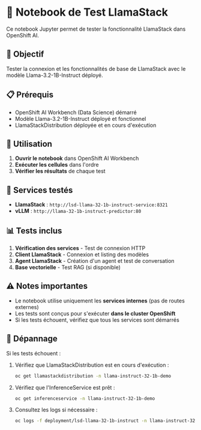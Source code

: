 # 📓 Notebook de Test LlamaStack

Ce notebook Jupyter permet de tester la fonctionnalité LlamaStack dans OpenShift AI.

## 🎯 Objectif

Tester la connexion et les fonctionnalités de base de LlamaStack avec le modèle Llama-3.2-1B-Instruct déployé.

## 📋 Prérequis

- OpenShift AI Workbench (Data Science) démarré
- Modèle Llama-3.2-1B-Instruct déployé et fonctionnel
- LlamaStackDistribution déployée et en cours d'exécution

## 🚀 Utilisation

1. **Ouvrir le notebook** dans OpenShift AI Workbench
2. **Exécuter les cellules** dans l'ordre
3. **Vérifier les résultats** de chaque test

## 🔗 Services testés

- **LlamaStack** : `http://lsd-llama-32-1b-instruct-service:8321`
- **vLLM** : `http://llama-32-1b-instruct-predictor:80`

## 📊 Tests inclus

1. **Vérification des services** - Test de connexion HTTP
2. **Client LlamaStack** - Connexion et listing des modèles
3. **Agent LlamaStack** - Création d'un agent et test de conversation
4. **Base vectorielle** - Test RAG (si disponible)

## ⚠️ Notes importantes

- Le notebook utilise uniquement les **services internes** (pas de routes externes)
- Les tests sont conçus pour s'exécuter **dans le cluster OpenShift**
- Si les tests échouent, vérifiez que tous les services sont démarrés

## 🔧 Dépannage

Si les tests échouent :

1. Vérifiez que LlamaStackDistribution est en cours d'exécution :
   ```bash
   oc get llamastackdistribution -n llama-instruct-32-1b-demo
   ```

2. Vérifiez que l'InferenceService est prêt :
   ```bash
   oc get inferenceservice -n llama-instruct-32-1b-demo
   ```

3. Consultez les logs si nécessaire :
   ```bash
   oc logs -f deployment/lsd-llama-32-1b-instruct -n llama-instruct-32-1b-demo
   ```
